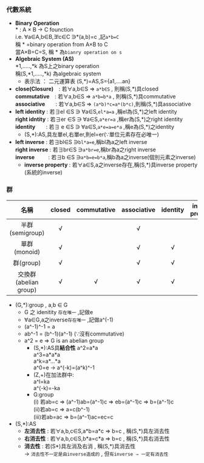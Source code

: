 ### 代數系統
* **Binary Operation**  
  \* : A × B → C founction  
  i.e. ∀a∈A,b∈B,∃!c∈C ∋*(a,b)=c ,記`a*b=C`  
       稱 \* =binary operation from A×B to C  
       當A×B=C=S, 稱 \* 為`bianry operation on s`
* **Algebraic System (AS)**  
  \*1,.....,\*k 為S上之binary operation  
  稱(S,\*1,.....,\*k) 為algebraic system
  * 表示法 ： 二元運算表
  (S,*)=AS,S={a1,....an}
* **close(Closure)**　: 若∀a,b∈S ⇒ `a*b∈S` , 則稱(S,\*)具closed  
  **commutative**　: 若∀a,b∈S ⇒ `a*b=b*a` , 則稱(S,\*)具commutative  
  **associative**　　: 若∀a,b∈S ⇒ `(a*b)*c=a*(b*c)`,則稱(S,\*)具associative  
* **left identity** : 若∃el ∈S ∋ ∀a∈S,`el*a=a` ,稱el為(S,\*)之left identity    
  **right idntity** : 若∃er ∈S ∋ ∀a∈S,`a*er=a` ,稱er為(S,\*)之right identity    
  **identity**　　: 若∃ e ∈S ∋ ∀a∈S,`a*e=a=e*a` ,稱e為(S,\*)之identity
  * (S,*):AS,具左單el,右單er,則el=er(∵單位元素存在必唯一)
* **left inverse**  : 若∃bl∈S ∋`bl*a=e`,稱bl為a之left inverse   
  **right inverse** : 若∃br∈S ∋`a*br=e`,稱br為a之right inverse  
  **inverse**  　 　: 若∃b ∈S ∋`a*b=e=b*a`,稱b為a之inverse(個別元素之inverse)
  * **inverse property** : 若∀a∈S,a之inverse存在,稱(S,\*)具inverse property (系統的inverse)

### 群

| 名稱 | closed |commutative | associative | identity | inverse property |
| :--: |:----: |:---------: |:----------: |:--------: |:---------------: |
|半群(semigroup)|√     |            |√             |          |                  |
|單群(monoid)   |√      |            |√             |√          |                  |
|群(group)      |√      |            |√             | √         |√                  |
|交換群(abelian group) |√      |√            |√             |√          |√                  |

* (G,*):group , a,b ∈ G 
  * G 之 idenitity `存在唯一` ,記做e
  * ∀a∈G,a之inverse`存在唯一` ,記做a^(-1)
  * (a^-1)^-1 = a 
  * ab^-1 = (b^-1)(a^-1) (∵沒有commutative)
  * a^2 = e ⇒ G is an abelian group
    * (S,\*):AS具**結合性** 
       a^2=a\*a  
       a^3=a\*a\*a  
       a^k=a\*...\*a  
       a^0=e → a^(-k)=(a^k)^-1
    * (Z,+)在加法群中:  
      a^l=ka  
      a^(-k)=-ka  
    * G:group  
      (i) 若ab=c ⇒ (a^-1)ab=(a^-1)c ⇒ eb=(a^-1)c ⇒ b=(a^-1)c  
      (ii)若ab=c ⇒ a=c(b^-1)  
      (iii)若ab=ac ⇒ b=(a^-1)ac=ec=c
 * (S,\*):AS
    * **左消去性** : 若∀a,b,c∈S,a\*b=a\*c ⇒ b=c , 稱(S,\*)具左消去性 
    * **右消去性** : 若∀a,b,c∈S,b\*a=c\*a ⇒ b=c , 稱(S,\*)具右消去性
    * **消去性**   : 若(S\*)具左消及右消 , 稱(S,\*)具消去性    
    → `消去性不一定是由inverse造成的` , 但`有inverse ⇒ 一定有消去性`

  


  

